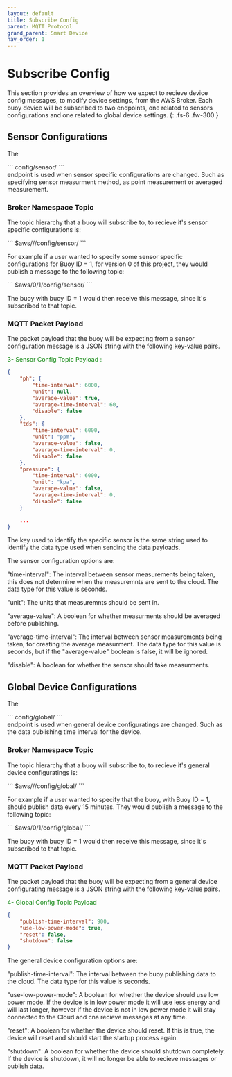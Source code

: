 ```yaml
---
layout: default
title: Subscribe Config
parent: MQTT Protocol
grand_parent: Smart Device
nav_order: 1
---
```


# Subscribe Config

This section provides an overview of how we expect to recieve device config messages, to modify device settings, from the AWS Broker.
Each buoy device will be subscribed to two endpoints, one related to sensors configurations and one related to global device settings.
{: .fs-6 .fw-300 }

## Sensor Configurations

The 
<div class="code-example" markdown="1">
```
config/sensor/
```
</div>
 endpoint is used when sensor specific configurations are changed. Such as specifying sensor measurment method, as point measurement or averaged measurement.

### Broker Namespace Topic

The topic hierarchy that a buoy will subscribe to, to recieve it's sensor specific configurations is:

<div class="code-example" markdown="1">
```
$aws/<version#>/<buoy_id>/config/sensor/
```
</div>

For example if a user wanted to specify some sensor specific configurations for Buoy ID = 1, for version 0 of this project, they would publish a message to the following topic:

<div class="code-example" markdown="1">
```
$aws/0/1/config/sensor/
```
</div>

The buoy with buoy ID = 1 would then receive this message, since it's subscribed to that topic.

### MQTT Packet Payload

The packet payload that the buoy will be expecting from a sensor configuration message is a JSON string with the following key-value pairs.

<p style="color:green;">3- Sensor Config Topic Payload :</p>

````json
{
    "ph": {
        "time-interval": 6000,
        "unit": null,
        "average-value": true,
        "average-time-interval": 60,
        "disable": false
    },
    "tds": {
        "time-interval": 6000,
        "unit": "ppm",
        "average-value": false,
        "average-time-interval": 0,
        "disable": false
    },
    "pressure": {
        "time-interval": 6000,
        "unit": "kpa",
        "average-value": false,
        "average-time-interval": 0,
        "disable": false
    }

    ...
}
````

The key used to identify the specific sensor is the same string used to identify the data type used when sending the data payloads.

The sensor configuration options are:

"time-interval": The interval between sensor measurements being taken, this does not determine when the measuremnts are sent to the cloud. The data type for this value is seconds.

"unit": The units that measuremnts should be sent in.

"average-value": A boolean for whether measurments should be averaged before publishing.

"average-time-interval": The interval between sensor measurements being taken, for creating the average measurment. The data type for this value is seconds, but if the "average-value" boolean is false, it will be ignored.

"disable": A boolean for whether the sensor should take measurments.

## Global Device Configurations

The 
<div class="code-example" markdown="1">
```
config/global/
```
</div>
 endpoint is used when general device configuratings are changed. Such as the data publishing time interval for the device.

### Broker Namespace Topic

The topic hierarchy that a buoy will subscribe to, to recieve it's general device configuratings is:

<div class="code-example" markdown="1">
```
$aws/<version#>/<buoy_id>/config/global/
```
</div>

For example if a user wanted to specify that the buoy, with Buoy ID = 1, should publish data every 15 minutes. They would publish a message to the following topic:

<div class="code-example" markdown="1">
```
$aws/0/1/config/global/
```
</div>

The buoy with buoy ID = 1 would then receive this message, since it's subscribed to that topic.

### MQTT Packet Payload

The packet payload that the buoy will be expecting from a general device configurating message is a JSON string with the following key-value pairs.

<p style="color:green;">4- Global Config Topic Payload</p>

````json
{
    "publish-time-interval": 900,
    "use-low-power-mode": true,
    "reset": false,
    "shutdown": false
}
````

The general device configuration options are:

"publish-time-interval": The interval between the buoy publishing data to the cloud. The data type for this value is seconds.

"use-low-power-mode": A boolean for whether the device should use low power mode. 
If the device is in low power mode it will use less energy and will last longer, however if the device is not in low power mode it will stay connected to the Cloud and cna recieve messages at any time.

"reset": A boolean for whether the device should reset. If this is true, the device will reset and should start the startup process again.

"shutdown": A boolean for whether the device should shutdown completely. If the device is shutdown, it will no longer be able to recieve messages or publish data.
